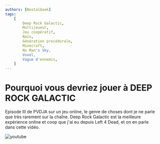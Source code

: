 ```yaml
---
authors: [NostalGeek]
tags:
    [
        Deep Rock Galactic,
        Multijoueur,
        Jeu coopératif,
        Nain,
        Génération procédurale,
        Minecraft,
        No Man's Sky,
        Voxel,
        Vague d'ennemis,
    ]
---
```


# Pourquoi vous devriez jouer à DEEP ROCK GALACTIC

Episode III de PVDJA sur un jeu online, le genre de choses dont je ne parle que très rarement sur la chaîne. Deep Rock Galactic est la meilleure expérience online et coop que j'ai eu depuis Left 4 Dead, et on en parle dans cette vidéo.

![youtube](https://www.youtube.com/watch?v=MMRwp3fThuQ)
